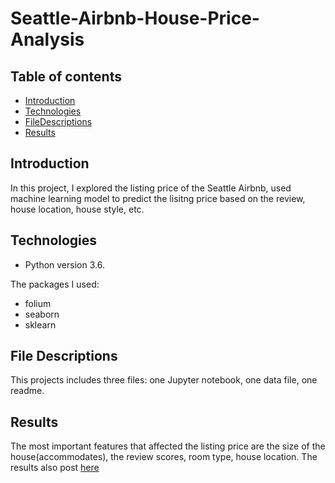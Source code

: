 # Seattle-Airbnb-House-Price-Analysis

## Table of contents
* [Introduction](#Introduction)
* [Technologies](#Technologies)
* [FileDescriptions](#FileDescriptions)
* [Results](#Results)

## Introduction
In this project, I explored the listing price of the Seattle Airbnb, used machine learning model to predict the lisitng price based on the review, house location, house style, etc. 

## Technologies
* Python version 3.6.

The packages I used:
* folium
* seaborn
* sklearn
	
## File Descriptions

This projects includes three files: one Jupyter notebook, one data file, one readme. 
 
## Results
 
The most important features that affected the listing price are the size of the house(accommodates), the review scores, room type, house location. The results also post [here](https://medium.com/@sishuiweilanmei/seatle-airbnb-house-price-analysis-a06e9f688006)
